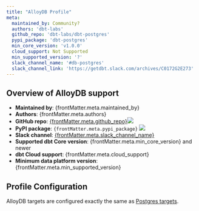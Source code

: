 ```yaml
---
title: "AlloyDB Profile"
meta:
  maintained_by: Community?
  authors: 'dbt-labs'
  github_repo: 'dbt-labs/dbt-postgres'
  pypi_package: 'dbt-postgres'
  min_core_version: 'v1.0.0'
  cloud_support: Not Supported
  min_supported_version: '?'
  slack_channel_name: '#db-postgres'
  slack_channel_link: 'https://getdbt.slack.com/archives/C0172G2E273'
---
```


## Overview of AlloyDB support

<ul>
    <li><strong>Maintained by</strong>: {frontMatter.meta.maintained_by}</li>
    <li><strong>Authors</strong>: {frontMatter.meta.authors}</li>
    <li><strong>GitHub repo</strong>: <a href={`https://github.com/${frontMatter.meta.github_repo}`}>{frontMatter.meta.github_repo}</a><a href={`https://github.com/${frontMatter.meta.github_repo}`}><img src={`https://img.shields.io/github/stars/${frontMatter.meta.github_repo}?style=for-the-badge`}/></a></li>
    <li><strong>PyPI package</strong>: <code>{frontMatter.meta.pypi_package}</code> <a href={`https://badge.fury.io/py/${frontMatter.meta.pypi_package}`}><img src={`https://badge.fury.io/py/${frontMatter.meta.pypi_package}.svg`}/></a></li>
    <li><strong>Slack channel</strong>: <a href={frontMatter.meta.slack_channel_link}>{frontMatter.meta.slack_channel_name}</a></li>
    <li><strong>Supported dbt Core version</strong>: {frontMatter.meta.min_core_version} and newer</li>
    <li><strong>dbt Cloud support</strong>: {frontMatter.meta.cloud_support}</li>
    <li><strong>Minimum data platform version</strong>: {frontMatter.meta.min_supported_version}</li>
    </ul>

## Profile Configuration

AlloyDB targets are configured exactly the same as [Postgres targets](postgres-profile.md#profile-configuration).
